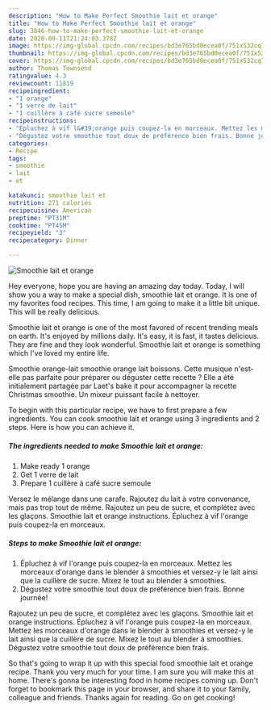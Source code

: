 ```yaml
---
description: "How to Make Perfect Smoothie lait et orange"
title: "How to Make Perfect Smoothie lait et orange"
slug: 3846-how-to-make-perfect-smoothie-lait-et-orange
date: 2020-09-11T21:24:03.378Z
image: https://img-global.cpcdn.com/recipes/bd3e765bd0ecea0f/751x532cq70/smoothie-lait-et-orange-photo-principale-de-la-recette.jpg
thumbnail: https://img-global.cpcdn.com/recipes/bd3e765bd0ecea0f/751x532cq70/smoothie-lait-et-orange-photo-principale-de-la-recette.jpg
cover: https://img-global.cpcdn.com/recipes/bd3e765bd0ecea0f/751x532cq70/smoothie-lait-et-orange-photo-principale-de-la-recette.jpg
author: Thomas Townsend
ratingvalue: 4.3
reviewcount: 11819
recipeingredient:
- "1 orange"
- "1 verre de lait"
- "1 cuillère à café sucre semoule"
recipeinstructions:
- "Épluchez à vif l&#39;orange puis coupez-la en morceaux. Mettez les morceaux d&#39;orange dans le blender à smoothies et versez-y le lait ainsi que la cuillère de sucre. Mixez le tout au blender à smoothies."
- "Dégustez votre smoothie tout doux de préférence bien frais. Bonne journée!"
categories:
- Recipe
tags:
- smoothie
- lait
- et

katakunci: smoothie lait et 
nutrition: 271 calories
recipecuisine: American
preptime: "PT31M"
cooktime: "PT45M"
recipeyield: "3"
recipecategory: Dinner

---
```



![Smoothie lait et orange](https://img-global.cpcdn.com/recipes/bd3e765bd0ecea0f/751x532cq70/smoothie-lait-et-orange-photo-principale-de-la-recette.jpg)

Hey everyone, hope you are having an amazing day today. Today, I will show you a way to make a special dish, smoothie lait et orange. It is one of my favorites food recipes. This time, I am going to make it a little bit unique. This will be really delicious.

Smoothie lait et orange is one of the most favored of recent trending meals on earth. It's enjoyed by millions daily. It's easy, it is fast, it tastes delicious. They are fine and they look wonderful. Smoothie lait et orange is something which I've loved my entire life.

Smoothie orange-lait smoothie orange lait boissons. Cette musique n&#39;est-elle pas parfaite pour préparer ou déguster cette recette ? Elle a été initialement partagée par Laet&#39;s bake it pour accompagner la recette Christmas smoothie. Un mixeur puissant facile à nettoyer.


To begin with this particular recipe, we have to first prepare a few ingredients. You can cook smoothie lait et orange using 3 ingredients and 2 steps. Here is how you can achieve it.

<!--inarticleads1-->

##### The ingredients needed to make Smoothie lait et orange:

1. Make ready 1 orange
1. Get 1 verre de lait
1. Prepare 1 cuillère à café sucre semoule


Versez le mélange dans une carafe. Rajoutez du lait à votre convenance, mais pas trop tout de même. Rajoutez un peu de sucre, et complétez avec les glaçons. Smoothie lait et orange instructions. Épluchez à vif l&#39;orange puis coupez-la en morceaux. 

<!--inarticleads2-->

##### Steps to make Smoothie lait et orange:

1. Épluchez à vif l&#39;orange puis coupez-la en morceaux. Mettez les morceaux d&#39;orange dans le blender à smoothies et versez-y le lait ainsi que la cuillère de sucre. Mixez le tout au blender à smoothies.
1. Dégustez votre smoothie tout doux de préférence bien frais. Bonne journée!


Rajoutez un peu de sucre, et complétez avec les glaçons. Smoothie lait et orange instructions. Épluchez à vif l&#39;orange puis coupez-la en morceaux. Mettez les morceaux d&#39;orange dans le blender à smoothies et versez-y le lait ainsi que la cuillère de sucre. Mixez le tout au blender à smoothies. Dégustez votre smoothie tout doux de préférence bien frais. 

So that's going to wrap it up with this special food smoothie lait et orange recipe. Thank you very much for your time. I am sure you will make this at home. There's gonna be interesting food in home recipes coming up. Don't forget to bookmark this page in your browser, and share it to your family, colleague and friends. Thanks again for reading. Go on get cooking!
